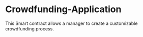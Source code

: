# Crowdfunding-Application
This Smart contract allows a manager to create a customizable crowdfunding process. 
